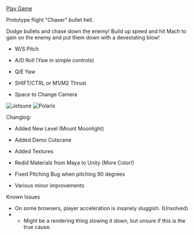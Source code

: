 [Play Game](https://sachihowolfy.github.io/JetsuneProto/)

Prototype flight "Chaser" bullet hell.

Dodge bullets and chase down the enemy! Build up speed and hit Mach to gain on the enemy and put them down with a devestating blow!

- W/S Pitch

- A/D Roll (Yaw in simple controls)

- Q/E Yaw

- SHIFT/CTRL or M1/M2 Thrust

- Space to Change Camera

![Jetsune](https://cdn.discordapp.com/attachments/1112104087752822874/1288932169586049024/IMG_4173.jpg?ex=66fb9860&is=66fa46e0&hm=9d6278295ce06726532bd2cc31f5301bcabfd79e2ae3f78e02845f71ca4a1424&)
![Polaris](https://cdn.discordapp.com/attachments/1112104087752822874/1291596158577152050/IMG_4216.jpg?ex=6700ac28&is=66ff5aa8&hm=9a97f5583108d99432052804af5294cc4c32e6a3ef34848b4f2ab90e64526611&)

Changlog:

- Added New Level (Mount Moonlight)

- Added Demo Cutscene

- Added Textures

- Redid Materials from Maya to Unity (More Color!)

- Fixed Pitching Bug when pitching 90 degrees

- Various minor improvements

Known Issues

- On some browsers, player acceleration is insanely sluggish. (Unsolved)
- - Might be a rendering thing slowing it down, but unsure if this is the true cause.
